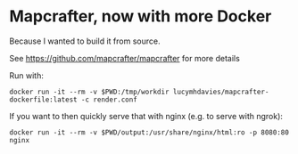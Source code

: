 # Mapcrafter, now with more Docker

Because I wanted to build it from source.

See https://github.com/mapcrafter/mapcrafter for more details

Run with:

```
docker run -it --rm -v $PWD:/tmp/workdir lucymhdavies/mapcrafter-dockerfile:latest -c render.conf
```

If you want to then quickly serve that with nginx (e.g. to serve with ngrok):

```
docker run -it --rm -v $PWD/output:/usr/share/nginx/html:ro -p 8080:80 nginx
```

